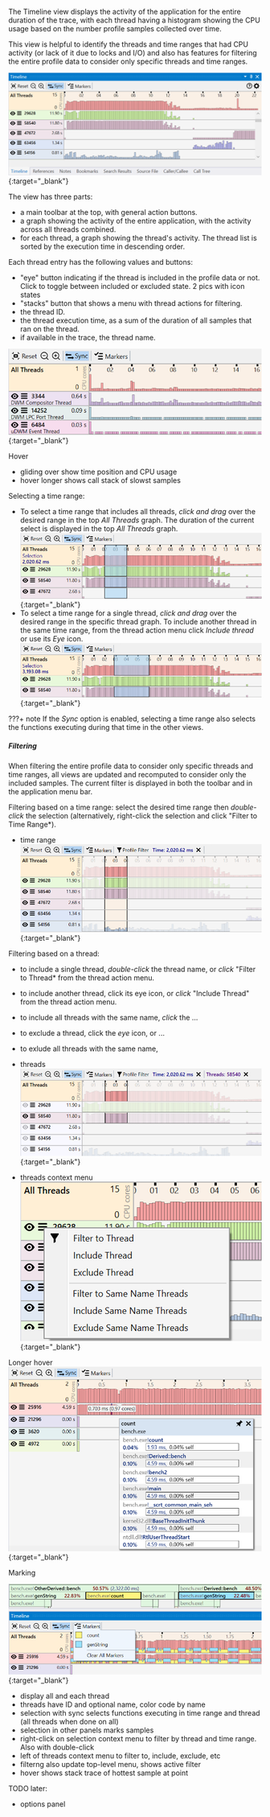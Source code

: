 The Timeline view displays the activity of the application for the entire duration of the trace, with each thread having a histogram showing the CPU usage based on the number profile samples collected over time.

This view is helpful to identify the threads and time ranges that had CPU activity (or lack of it due to locks and I/O) and also has features for filtering the entire profile data to consider only specific threads and time ranges.

[![Profiling UI screenshot](img/timeline-view_1028x418.png)](img/timeline-view_1028x418.png){:target="_blank"}

The view has three parts:

- a main toolbar at the top, with general action buttons.
- a graph showing the activity of the entire application, with the activity across all threads combined.
- for each thread, a graph showing the thread's activity. The thread list is sorted by the execution time in descending order.

Each thread entry has the following values and buttons:

- "eye" button indicating if the thread is included in the profile data or not. Click to toggle between included or excluded state. 2 pics with icon states
- "stacks" button that shows a menu with thread actions for filtering.
- the thread ID.
- the thread execution time, as a sum of the duration of all samples that ran on the thread.
- if available in the trace, the thread name.

[![Profiling UI screenshot](img/timeline-threads_708x240.png)](img/timeline-threads_708x240.png){:target="_blank"}

Hover
- gliding over show time position and CPU usage
- hover longer shows call stack of slowst samples

Selecting a time range:  

- To select a time range that includes all threads, *click and drag* over the desired range in the top *All Threads* graph. The duration of the current select is displayed in the top *All Threads* graph.
    [![Profiling UI screenshot](img/timeline-select_879x239.png)](img/timeline-select_879x239.png){:target="_blank"}
- To select a time range for a single thread, *click and drag* over the desired range in the specific thread graph. To include another thread in the same time range, from the thread action menu click *Include thread* or use its *Eye* icon.
    [![Profiling UI screenshot](img/timeline-select-single_879x199.png)](img/timeline-select-single_879x199.png){:target="_blank"}

???+ note
    If the *Sync* option is enabled, selecting a time range also selects the functions executing during that time in the other views.

##### Filtering

When filtering the entire profile data to consider only specific threads and time ranges, all views are updated and recomputed to consider only the included samples. The current filter is displayed in both the toolbar and in the application menu bar.

Filtering based on a time range: select the desired time range then *double-click* the selection (alternatively, right-click the selection and click "Filter to Time Range*).

- time range
    [![Profiling UI screenshot](img/timeline-filter-time_878x320.png)](img/timeline-filter-time_878x320.png){:target="_blank"}
    
Filtering based on a thread:

- to include a single thread, *double-click* the thread name, or *click* "Filter to Thread* from the thread action menu.
- to include another thread, click its eye icon, or *click* "Include Thread" from the thread action menu.
- to include all threads with the same name, *click* the ...
- to exclude a thread, click the *eye* icon, or ...
- to exlude all threads with the same name, 


- threads
    [![Profiling UI screenshot](img/timeline-filter-time-thread_889x317.png)](img/timeline-filter-time-thread_889x317.png){:target="_blank"}

- threads context menu
    [![Profiling UI screenshot](img/timeline-thread-menu_480x317.png)](img/timeline-thread-menu_480x317.png){:target="_blank"}

Longer hover
[![Profiling UI screenshot](img/timeline-hover_829x604.png)](img/timeline-hover_829x604.png){:target="_blank"}

Marking

[![Profiling UI screenshot](img/timeline-marking_929x333.png)](img/timeline-marking_929x333.png){:target="_blank"}

- display all and each thread
- threads have ID and optional name, color code by name
- selection with sync selects functions executing in time range and thread (all threads when done on all)
- selection in other panels marks samples 
- right-click on selection context menu to filter by thread and time range. Also with double-click
- left of threads context menu to filter to, include, exclude, etc
- filterng also update top-level menu, shows active filter
- hover shows stack trace of hottest sample at point

TODO later:
- options panel